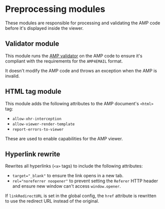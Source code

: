 # Preprocessing modules

These modules are responsible for processing and validating the AMP code before
it's displayed inside the viewer.

## Validator module

This module runs the [AMP validator](https://www.npmjs.com/package/amphtml-validator)
on the AMP code to ensure it's compliant with the requirements for the
`AMP4EMAIL` format.

It doesn't modify the AMP code and throws an exception when the AMP is invalid.

## HTML tag module

This module adds the following attributes to the AMP document's `<html>` tag:

-   `allow-xhr-interception`
-   `allow-viewer-render-template`
-   `report-errors-to-viewer`

These are used to enable capabilities for the AMP viewer.

## Hyperlink rewrite

Rewrites all hyperlinks (`<a>` tags) to include the following attributes:

-   `target="_blank"` to ensure the link opens in a new tab.
-   `rel="noreferrer noopener"` to prevent setting the `Referer` HTTP header and
    ensure new window can't access `window.opener`.

If `linkRedirectURL` is set in the global config, the `href` attribute is
rewritten to use the redirect URL instead of the original.
